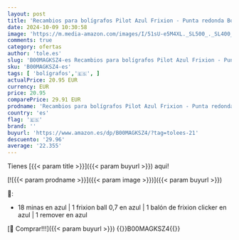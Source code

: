 ```yaml
---
layout: post
title: 'Recambios para bolígrafos Pilot Azul Frixion - Punta redonda Borrable - 18 Repuestos Tinta BLS-FR7'
date: 2024-10-09 10:30:58
image: 'https://m.media-amazon.com/images/I/51sU-e5M4XL._SL500_._SL400_.jpg'
comments: true
category: ofertas
author: 'tole.es'
slug: 'B00MAGKSZ4-es Recambios para bolígrafos Pilot Azul Frixion - Punta...'
sku: 'B00MAGKSZ4-es'
tags: [ 'bolígrafos','🇪🇸', ]
actualPrice: 20.95 EUR
currency: EUR
price: 20.95
comparePrice: 29.91 EUR
prodname: 'Recambios para bolígrafos Pilot Azul Frixion - Punta redonda Borrable - 18 Repuestos Tinta BLS-FR7'
country: 'es'
flag: '🇪🇸'
brand: ''
buyurl: 'https://www.amazon.es/dp/B00MAGKSZ4/?tag=tolees-21'
descuento: '29.96'
average: '22.355'
---
```


Tienes [{{< param title >}}]({{< param buyurl >}}) aqui!

[![{{< param prodname >}}]({{< param image >}})]({{< param buyurl >}})

🔎:

- 18 minas en azul | 1 frixion ball 0,7 en azul | 1 balón de frixion clicker en azul | 1 remover en azul

[🛒 Comprar!!!]({{< param buyurl >}})
{{<world>}}B00MAGKSZ4{{</world>}}

